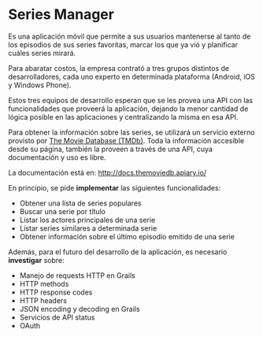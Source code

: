 # Series Manager

Es una aplicación móvil que permite a sus usuarios mantenerse al tanto de los episodios de sus series favoritas, marcar los que ya vió y planificar cuáles series mirará.

Para abaratar costos, la empresa contrató a tres grupos distintos de desarrolladores, cada uno experto en determinada plataforma (Android, iOS y Windows Phone).

Estos tres equipos de desarrollo esperan que se les provea una API con las funcionalidades que proveerá la aplicación, dejando la menor cantidad de lógica posible en las aplicaciones y centralizando la misma en esa API.

Para obtener la información sobre las series, se utilizará un servicio externo provisto por [The Movie Database (TMDb)](https://www.themoviedb.org/). Toda la información accesible desde su página, también la proveen a través de una API, cuya documentación y uso es libre.

La documentación está en: http://docs.themoviedb.apiary.io/

En principio, se pide **implementar** las siguientes funcionalidades:

- Obtener una lista de series populares
- Buscar una serie por título
- Listar los actores principales de una serie
- Listar series similares a determinada serie
- Obtener información sobre el último episodio emitido de una serie

Además, para el futuro del desarrollo de la aplicación, es necesario **investigar** sobre:

- Manejo de requests HTTP en Grails
- HTTP methods
- HTTP response codes
- HTTP headers
- JSON encoding y decoding en Grails
- Servicios de API status
- OAuth
